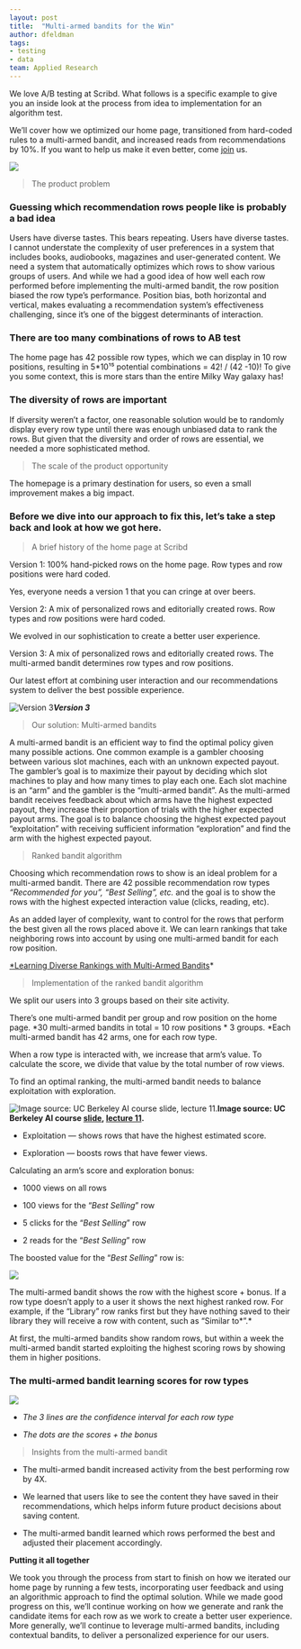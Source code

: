 ```yaml
---
layout: post
title:  "Multi-armed bandits for the Win"
author: dfeldman
tags:
- testing
- data
team: Applied Research
---
```


We love A/B testing at Scribd. What follows is a specific example to give you an inside look at the process from idea to implementation for an algorithm test.

We’ll cover how we optimized our home page, transitioned from hard-coded rules to a multi-armed bandit, and increased reads from recommendations by 10%. If you want to help us make it even better, come [join](https://grnh.se/ep4c021) us.

![](https://cdn-images-1.medium.com/max/2000/1*vRjjjfZI2wYCSxIc1qX7pQ.gif)
> The product problem

### Guessing which recommendation rows people like is probably a bad idea

Users have diverse tastes. This bears repeating. Users have diverse tastes. I cannot understate the complexity of user preferences in a system that includes books, audiobooks, magazines and user-generated content. We need a system that automatically optimizes which rows to show various groups of users. And while we had a good idea of how well each row performed before implementing the multi-armed bandit, the row position biased the row type’s performance. Position bias, both horizontal and vertical, makes evaluating a recommendation system’s effectiveness challenging, since it’s one of the biggest determinants of interaction.

### There are too many combinations of rows to AB test

The home page has 42 possible row types, which we can display in 10 row positions, resulting in 5*10¹⁵ potential combinations = 42! / (42 -10)! To give you some context, this is more stars than the entire Milky Way galaxy has!

### The diversity of rows are important

If diversity weren’t a factor, one reasonable solution would be to randomly display every row type until there was enough unbiased data to rank the rows. But given that the diversity and order of rows are essential, we needed a more sophisticated method.
> The scale of the product opportunity

The homepage is a primary destination for users, so even a small improvement makes a big impact.

### Before we dive into our approach to fix this, let’s take a step back and look at how we got here.
> A brief history of the home page at Scribd

Version 1: 100% hand-picked rows on the home page. Row types and row positions were hard coded.

Yes, everyone needs a version 1 that you can cringe at over beers.

Version 2: A mix of personalized rows and editorially created rows. Row types and row positions were hard coded.

We evolved in our sophistication to create a better user experience.

Version 3: A mix of personalized rows and editorially created rows. The multi-armed bandit determines row types and row positions.

Our latest effort at combining user interaction and our recommendations system to deliver the best possible experience.

![**Version 3**](https://cdn-images-1.medium.com/max/7424/1*dowLg_egPMHMaThSDgxo3A.png)***Version 3***
> Our solution: Multi-armed bandits

A multi-armed bandit is an efficient way to find the optimal policy given many possible actions. One common example is a gambler choosing between various slot machines, each with an unknown expected payout. The gambler’s goal is to maximize their payout by deciding which slot machines to play and how many times to play each one. Each slot machine is an “arm” and the gambler is the “multi-armed bandit”. As the multi-armed bandit receives feedback about which arms have the highest expected payout, they increase their proportion of trials with the higher expected payout arms. The goal is to balance choosing the highest expected payout “exploitation” with receiving sufficient information “exploration” and find the arm with the highest expected payout.
> Ranked bandit algorithm

Choosing which recommendation rows to show is an ideal problem for a multi-armed bandit. There are 42 possible recommendation row types *“Recommended for you”, “Best Selling”, etc.* and the goal is to show the rows with the highest expected interaction value (clicks, reading, etc).

As an added layer of complexity, want to control for the rows that perform the best given all the rows placed above it. We can learn rankings that take neighboring rows into account by using one multi-armed bandit for each row position.

[*Learning Diverse Rankings with Multi-Armed Bandits](https://pdfs.semanticscholar.org/5675/7c983518b0604d54719df85fcd0adf789044.pdf)*
> Implementation of the ranked bandit algorithm

We split our users into 3 groups based on their site activity.

There’s one multi-armed bandit per group and row position on the home page. *30 multi-armed bandits in total = 10 row positions * 3 groups. *Each multi-armed bandit has 42 arms, one for each row type.

When a row type is interacted with, we increase that arm’s value. To calculate the score, we divide that value by the total number of row views.

To find an optimal ranking, the multi-armed bandit needs to balance exploitation with exploration.

![*Image source: UC Berkeley AI course [slide](http://ai.berkeley.edu/lecture_slides.html), [lecture 11](http://ai.berkeley.edu/slides/Lecture%2011%20--%20Reinforcement%20Learning%20II/SP14%20CS188%20Lecture%2011%20--%20Reinforcement%20Learning%20II.pptx).*](https://cdn-images-1.medium.com/max/2784/1*j-TYe1Bd7My-gdt64zp_cg.png)**Image source: UC Berkeley AI course [slide](http://ai.berkeley.edu/lecture_slides.html), [lecture 11](http://ai.berkeley.edu/slides/Lecture%2011%20--%20Reinforcement%20Learning%20II/SP14%20CS188%20Lecture%2011%20--%20Reinforcement%20Learning%20II.pptx).**

* Exploitation — shows rows that have the highest estimated score.

* Exploration — boosts rows that have fewer views.

Calculating an arm’s score and exploration bonus:

* 1000 views on all rows

* 100 views for the “*Best Selling*” row

* 5 clicks for the “*Best Selling*” row

* 2 reads for the “*Best Selling*” row

The boosted value for the “*Best Selling*” row is:

![](https://cdn-images-1.medium.com/max/2104/0*lU4HsRfC8_rpItOe.)

The multi-armed bandit shows the row with the highest score + bonus. If a row type doesn’t apply to a user it shows the next highest ranked row. For example, if the “Library” row ranks first but they have nothing saved to their library they will receive a row with content, such as “Similar to*”.*

At first, the multi-armed bandits show random rows, but within a week the multi-armed bandit started exploiting the highest scoring rows by showing them in higher positions.

### The multi-armed bandit learning scores for row types

![](https://cdn-images-1.medium.com/max/2400/1*jZwlRNs3bjkPodAqtUhJtQ.gif)

* *The 3 lines are the confidence interval for each row type*

* *The dots are the scores + the bonus*
> Insights from the multi-armed bandit

* The multi-armed bandit increased activity from the best performing row by 4X.

* We learned that users like to see the content they have saved in their recommendations, which helps inform future product decisions about saving content.

* The multi-armed bandit learned which rows performed the best and adjusted their placement accordingly.

**Putting it all together**

We took you through the process from start to finish on how we iterated our home page by running a few tests, incorporating user feedback and using an algorithmic approach to find the optimal solution. While we made good progress on this, we’ll continue working on how we generate and rank the candidate items for each row as we work to create a better user experience. More generally, we’ll continue to leverage multi-armed bandits, including contextual bandits, to deliver a personalized experience for our users.
